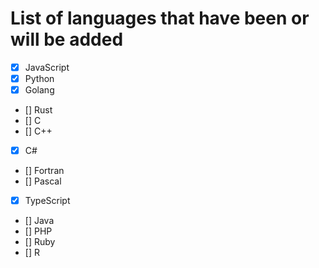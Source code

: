# List of languages ​​that have been or will be added

- [x] JavaScript
- [x] Python
- [x] Golang
- [] Rust
- [] C
- [] C++
- [x] C#
- [] Fortran
- [] Pascal
- [x] TypeScript
- [] Java
- [] PHP
- [] Ruby
- [] R
